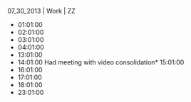 07_30_2013 | Work | ZZ 
* 01:01:00
* 02:01:00
* 03:01:00
* 04:01:00
* 13:01:00
* 14:01:00
Had meeting with video consolidation* 15:01:00
* 16:01:00
* 17:01:00
* 18:01:00
* 23:01:00

